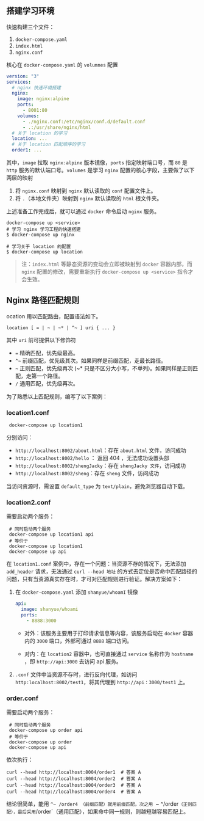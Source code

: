 ## 搭建学习环境

快速构建三个文件：

1. `docker-compose.yaml`
2. `index.html`
3. `nginx.conf`

核心在 `docker-compose.yaml` 的 `volumnes` 配置

```yaml
version: "3"
services:
  # nginx 快速环境搭建
  nginx:
    image: nginx:alpine
    ports:
      - 8001:80
    volumes:
      - ./nginx.conf:/etc/nginx/conf.d/default.conf
      - .:/usr/share/nginx/html
  # 关于 location 的学习
  location: ...
  # 关于 location 匹配顺序的学习
  order1: ...
```

其中，`image` 拉取 `nginx:alpine` 版本镜像，`ports` 指定映射端口号，而 `80` 是 `http` 服务的默认端口号。`volumes` 是学习 `nginx` 配置的核心字段，主要做了以下两层的映射

1. 将 `nginx.conf` 映射到 `nginx` 默认读取的 `conf` 配置文件上。
2. 将 `.`（本地文件夹）映射到 `nginx` 默认读取的 `html` 根文件夹。

上述准备工作完成后，就可以通过 `docker` 命令启动 `nginx` 服务。

```shell
docker-compose up <service>
# 学习 nginx 学习工程的快速搭建
$ docker-compose up nginx

# 学习关于 location 的配置
$ docker-compose up location
```

> 注：`index.html` 等静态资源的变动会立即被映射到 `docker` 容器内部，而 `nginx` 配置的修改，需要重新执行 `docker-compose up <service>` 指令才会生效。

## Nginx 路径匹配规则

ocation 用以匹配路由，配置语法如下。

```nginx
location [ = | ~ | ~* | ^~ ] uri { ... }
```

其中 `uri` 前可提供以下修饰符

- `=` 精确匹配，优先级最高。
- `^~` 前缀匹配，优先级其次。如果同样是前缀匹配，走最长路径。
- `~` 正则匹配，优先级再次 (~\* 只是不区分大小写，不单列)。如果同样是正则匹配，走第一个路径。
- `/` 通用匹配，优先级再次。

为了熟悉以上匹配规则，编写了以下案例：

### location1.conf

```shell
 docker-compose up location1
```

分别访问：

- `http://localhost:8002/about.html`：存在 `about.html` 文件，访问成功
- `http://localhost:8002/hello` ： 返回 404 ，无法成功设置头部
- `http://localhost:8002/shengJacky`：存在 `shengJacky 文件`，访问成功
- `http://localhost:8002/sheng`：存在 `sheng` 文件，访问成功

当访问资源时，需设置 `default_type` 为 `text/plain`，避免浏览器自动下载。

### location2.conf

需要启动两个服务：

```shell
 # 同时启动两个服务
 docker-compose up location1 api
 # 等价于
 docker-compose up location1
 docker-compose up api
```

在 `location1.conf` 案例中，存在一个问题：当资源不存的情况下，无法添加 `add_header` 请求，无法通过 `curl --head 地址` 的方式去定位是否命中匹配路径的问题，只有当资源真实存在时，才可对匹配规则进行验证。解决方案如下：

1. 在 `docker-compose.yaml` 添加 `shanyue/whoamI` 镜像

   ```yaml
   api:
     image: shanyue/whoami
     ports:
       - 8888:3000
   ```

   - 对外：该服务主要用于打印请求信息等内容，该服务启动在 `docker` 容器内的 `3000` 端口，外部可通过 `8888` 端口访问。

   - 对内：在 `location2` 容器中，也可直接通过 `service` 名称作为 `hostname` ，即 `http://api:3000` 去访问 api 服务。

2. `.conf` 文件中当资源不存时，进行反向代理，如访问 `http:localhost:8002/test1`，将其代理到 `http://api：3000/test1` 上。

### order.conf

需要启动两个服务：

```shell
 # 同时启动两个服务
 docker-compose up order api
 # 等价于
 docker-compose up order
 docker-compose up api
```

依次执行：

```shell
curl --head http://localhost:8004/order1  # 答案 A
curl --head http://localhost:8004/order2  # 答案 A
curl --head http://localhost:8004/order3  # 答案 A
curl --head http://localhost:8004/order4  # 答案 A
```

结论很简单，能用 `^~ /order4 （前缀匹配）就用前缀匹配，次之用 `~ ^/order` （正则匹配），最后采用 `/order`（通用匹配），如果命中同一规则，则越短越容易匹配上。




